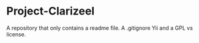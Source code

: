 Project-Clarizeel
=================

A repository that only contains a readme file. A .gitignore Yii and a GPL vs license.
